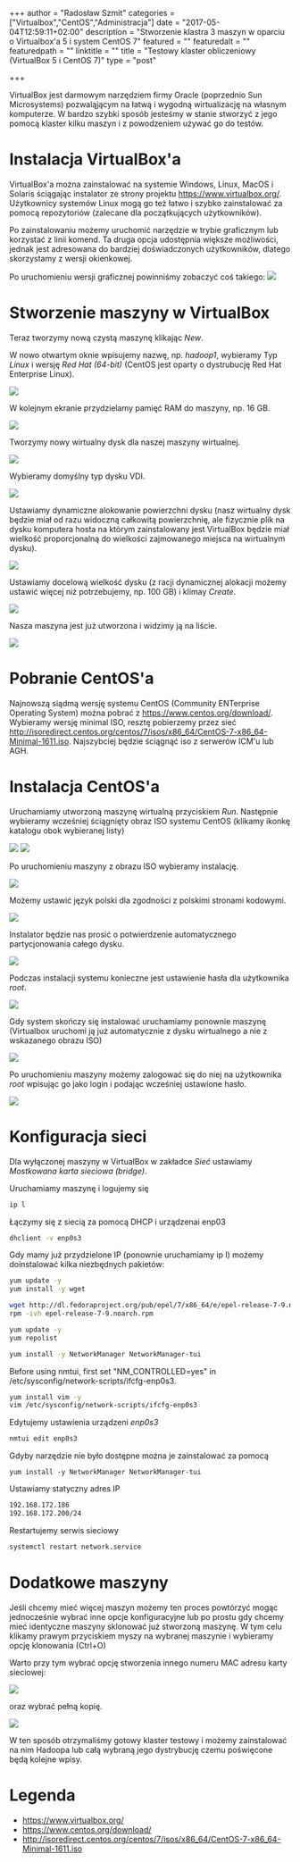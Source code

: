 +++
author = "Radosław Szmit"
categories = ["Virtualbox","CentOS","Administracja"]
date = "2017-05-04T12:59:11+02:00"
description = "Stworzenie klastra 3 maszyn w oparciu o Virtualbox'a 5 i system CentOS 7"
featured = ""
featuredalt = ""
featuredpath = ""
linktitle = ""
title = "Testowy klaster obliczeniowy (VirtualBox 5 i CentOS 7)"
type = "post"

+++

VirtualBox jest darmowym narzędziem firmy Oracle (poprzednio Sun Microsystems) pozwaląjącym na łatwą i wygodną wirtualizację na własnym komputerze. W bardzo szybki sposób jesteśmy w stanie stworzyć z jego pomocą klaster kilku maszyn i z powodzeniem używać go do testów.

# Instalacja VirtualBox'a

VirtualBox'a można zainstalować na systemie Windows, Linux, MacOS i Solaris ściągając instalator ze strony projektu https://www.virtualbox.org/. Użytkownicy systemów Linux mogą go też łatwo i szybko zainstalować za pomocą repozytoriów (zalecane dla początkujących użytkowników).

Po zainstalowaniu możemy uruchomić narzędzie w trybie graficznym lub korzystać z linii komend. Ta druga opcja udostępnia większe możliwości, jednak jest adresowana do bardziej doświadczonych użytkowników, dlatego skorzystamy z wersji okienkowej.

Po uruchomieniu wersji graficznej powinniśmy zobaczyć coś takiego:
![](/img/virtualbox-installing-cluster-with-centos/virtualbox1.png)


# Stworzenie maszyny w VirtualBox

Teraz tworzymy nową czystą maszynę klikając _New_.

W nowo otwartym oknie wpisujemy nazwę, np. _hadoop1_, wybieramy Typ _Linux_ i wersję _Red Hat (64-bit)_ (CentOS jest oparty o dystrubucję Red Hat Enterprise Linux).

![](/img/virtualbox-installing-cluster-with-centos/virtualbox2.png)

W kolejnym ekranie przydzielamy pamięć RAM do maszyny, np. 16 GB.

![](/img/virtualbox-installing-cluster-with-centos/virtualbox3.png)

Tworzymy nowy wirtualny dysk dla naszej maszyny wirtualnej.

![](/img/virtualbox-installing-cluster-with-centos/virtualbox4.png)

Wybieramy domyślny typ dysku VDI.

![](/img/virtualbox-installing-cluster-with-centos/virtualbox5.png)

Ustawiamy dynamiczne alokowanie powierzchni dysku (nasz wirtualny dysk będzie miał od razu widoczną całkowitą powierzchnię, ale fizycznie plik na dysku komputera hosta na którym zainstalowany jest VirtualBox będzie miał wielkość proporcjonalną do wielkości zajmowanego miejsca na wirtualnym dysku).

![](/img/virtualbox-installing-cluster-with-centos/virtualbox6.png)

Ustawiamy docelową wielkość dysku (z racji dynamicznej alokacji możemy ustawić więcej niż potrzebujemy, np. 100 GB) i klimay _Create_.

![](/img/virtualbox-installing-cluster-with-centos/virtualbox7.png)

Nasza maszyna jest już utworzona i widzimy ją na liście.

![](/img/virtualbox-installing-cluster-with-centos/virtualbox8.png)

# Pobranie CentOS'a

Najnowszą siądmą wersję systemu CentOS (Community ENTerprise Operating System) można pobrać z https://www.centos.org/download/. Wybieramy wersję minimal ISO, resztę pobierzemy przez sieć http://isoredirect.centos.org/centos/7/isos/x86_64/CentOS-7-x86_64-Minimal-1611.iso. Najszybciej będzie ściągnąć iso z serwerów ICM'u lub AGH.

# Instalacja CentOS'a

Uruchamiamy utworzoną maszynę wirtualną przyciskiem _Run_. Następnie wybieramy wcześniej ściągnięty obraz ISO systemu CentOS (klikamy ikonkę katalogu obok wybieranej listy)

![](/img/virtualbox-installing-cluster-with-centos/centos1.png)
![](/img/virtualbox-installing-cluster-with-centos/centos2.png)

Po uruchomieniu maszyny z obrazu ISO wybieramy instalację.

![](/img/virtualbox-installing-cluster-with-centos/centos3.png)

Możemy ustawić język polski dla zgodności z polskimi stronami kodowymi.

![](/img/virtualbox-installing-cluster-with-centos/centos4.png)

Instalator będzie nas prosić o potwierdzenie automatycznego partycjonowania całego dysku.

![](/img/virtualbox-installing-cluster-with-centos/centos5.png)

Podczas instalacji systemu konieczne jest ustawienie hasła dla użytkownika _root_.

![](/img/virtualbox-installing-cluster-with-centos/centos6.png)

Gdy system skończy się instalować uruchamiamy ponownie maszynę (Virtualbox uruchomi ją już automatycznie z dysku wirtualnego a nie z wskazanego obrazu ISO)

![](/img/virtualbox-installing-cluster-with-centos/centos7.png)

Po uruchomieniu maszyny możemy zalogować się do niej na użytkownika _root_ wpisując go jako login i podając wcześniej ustawione hasło.

![](/img/virtualbox-installing-cluster-with-centos/centos8.png)

# Konfiguracja sieci

Dla wyłączonej maszyny w VirtualBox w zakładce _Sieć_ ustawiamy _Mostkowana karta sieciowa (bridge)_.

Uruchamiamy maszynę i logujemy się

~~~bash
ip l
~~~

Łączymy się z siecią za pomocą DHCP i urządzenai enp03

~~~bash
dhclient -v enp0s3
~~~

Gdy mamy już przydzielone IP (ponownie uruchamiamy ip l) możemy doinstalować kilka niezbędnych pakietów:

~~~bash
yum update -y
yum install -y wget

wget http://dl.fedoraproject.org/pub/epel/7/x86_64/e/epel-release-7-9.noarch.rpm
rpm -ivh epel-release-7-9.noarch.rpm

yum update -y
yum repolist

yum install -y NetworkManager NetworkManager-tui
~~~

Before using nmtui, first set "NM_CONTROLLED=yes" in /etc/sysconfig/network-scripts/ifcfg-enp0s3.
~~~bash
yum install vim -y
vim /etc/sysconfig/network-scripts/ifcfg-enp0s3
~~~

Edytujemy ustawienia urządzeni _enp0s3_
~~~bash
nmtui edit enp0s3 
~~~

Gdyby narzędzie nie było dostępne można je zainstalować za pomocą
~~~shell
yum install -y NetworkManager NetworkManager-tui
~~~

Ustawiamy statyczny adres IP
~~~bash
192.168.172.186
192.168.172.200/24
~~~

Restartujemy serwis sieciowy
~~~bash
systemctl restart network.service
~~~

# Dodatkowe maszyny

Jeśli chcemy mieć więcej maszyn możemy ten proces powtórzyć mogąc jednocześnie wybrać inne opcje konfiguracyjne lub po prostu gdy chcemy mieć identyczne maszyny sklonować już stworzoną maszynę. W tym celu klikamy prawym przyciskiem myszy na wybranej maszynie i wybieramy opcję klonowania (Ctrl+O)

Warto przy tym wybrać opcję stworzenia innego numeru MAC adresu karty sieciowej:

![](/img/virtualbox-installing-cluster-with-centos/virtualbox9.png)

oraz wybrać pełną kopię.

![](/img/virtualbox-installing-cluster-with-centos/virtualbox10.png)

W ten sposób otrzymaliśmy gotowy klaster testowy i możemy zainstalować na nim Hadoopa lub całą wybraną jego dystrybucję czemu poświęcone będą kolejne wpisy.

# Legenda
* https://www.virtualbox.org/
* https://www.centos.org/download/
* http://isoredirect.centos.org/centos/7/isos/x86_64/CentOS-7-x86_64-Minimal-1611.iso
